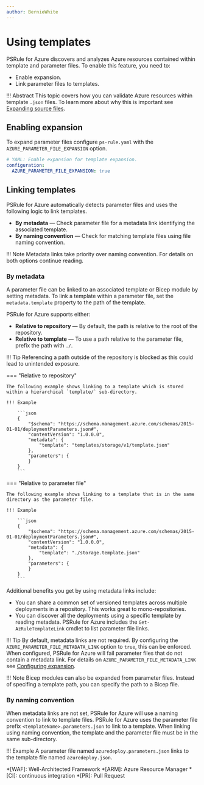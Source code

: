 ```yaml
---
author: BernieWhite
---
```


# Using templates

PSRule for Azure discovers and analyzes Azure resources contained within template and parameter files.
To enable this feature, you need to:

- Enable expansion.
- Link parameter files to templates.

!!! Abstract
    This topic covers how you can validate Azure resources within template `.json` files.
    To learn more about why this is important see [Expanding source files](expanding-source-files.md).

## Enabling expansion

To expand parameter files configure `ps-rule.yaml` with the `AZURE_PARAMETER_FILE_EXPANSION` option.

```yaml title="ps-rule.yaml"
# YAML: Enable expansion for template expansion.
configuration:
  AZURE_PARAMETER_FILE_EXPANSION: true
```

## Linking templates

PSRule for Azure automatically detects parameter files and uses the following logic to link templates.

- **By metadata** &mdash; Check parameter file for a metadata link identifying the associated template.
- **By naming convention** &mdash; Check for matching template files using file naming convention.

!!! Note
    Metadata links take priority over naming convention.
    For details on both options continue reading.

### By metadata

A parameter file can be linked to an associated template or Bicep module by setting metadata.
To link a template within a parameter file, set the `metadata.template` property to the path of the template.

PSRule for Azure supports either:

- **Relative to repository** &mdash; By default, the path is relative to the root of the repository.
- **Relative to template** &mdash; To use a path relative to the parameter file,
  prefix the path with `./`.

!!! Tip
    Referencing a path outside of the repository is blocked as this could lead to unintended exposure.

=== "Relative to repository"

    The following example shows linking to a template which is stored within a hierarchical `template/` sub-directory.

    !!! Example

        ```json
        {
            "$schema": "https://schema.management.azure.com/schemas/2015-01-01/deploymentParameters.json#",
            "contentVersion": "1.0.0.0",
            "metadata": {
                "template": "templates/storage/v1/template.json"
            },
            "parameters": {
            }
        }
        ```

=== "Relative to parameter file"

    The following example shows linking to a template that is in the same directory as the parameter file.

    !!! Example

        ```json
        {
            "$schema": "https://schema.management.azure.com/schemas/2015-01-01/deploymentParameters.json#",
            "contentVersion": "1.0.0.0",
            "metadata": {
                "template": "./storage.template.json"
            },
            "parameters": {
            }
        }
        ```

Additional benefits you get by using metadata links include:

- You can share a common set of versioned templates across multiple deployments in a repository.
  This works great to mono-repositories.
- You can discover all the deployments using a specific template by reading metadata.
  PSRule for Azure includes the `Get-AzRuleTemplateLink` cmdlet to list parameter file links.

!!! Tip
    By default, metadata links are not required.
    By configuring the `AZURE_PARAMETER_FILE_METADATA_LINK` option to `true`, this can be enforced.
    When configured, PSRule for Azure will fail parameter files that do not contain a metadata link.
    For details on `AZURE_PARAMETER_FILE_METADATA_LINK` see [Configuring expansion][2].

!!! Note
    Bicep modules can also be expanded from parameter files.
    Instead of specifing a template path, you can specify the path to a Bicep file.

  [2]: setup/configuring-expansion.md#requiretemplatemetadatalink

### By naming convention

When metadata links are not set, PSRule for Azure will use a naming convention to link to template files.
PSRule for Azure uses the parameter file prefix `<templateName>.parameters.json` to link to a template.
When linking using naming convention, the template and the parameter file must be in the same sub-directory.

!!! Example
    A parameter file named `azuredeploy.parameters.json` links to the template file named `azuredeploy.json`.

*[WAF]: Well-Architected Framework
*[ARM]: Azure Resource Manager
*[CI]: continuous integration
*[PR]: Pull Request
